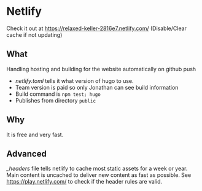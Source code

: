 # Netlify
Check it out at https://relaxed-keller-2816e7.netlify.com/ (Disable/Clear cache if not updating)

## What
Handling hosting and building for the website automatically on github push

 - *netlify.toml* tells it what version of hugo to use.
 - Team version is paid so only Jonathan can see build information
 - Build command is `npm test; hugo`
 - Publishes from directory `public`

## Why
It is free and very fast. 

## Advanced

*_headers* file tells netlify to cache most static assets for a week or year. Main content is uncached to deliver new content as fast as possible.
See https://play.netlify.com/ to check if the header rules are valid.